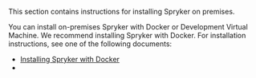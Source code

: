 This section contains instructions for installing Spryker on premises.

You can install on-premises Spryker with Docker or Development Virtual Machine. We recommend installing Spryker with Docker. For installation instructions, see one of the following documents:

* [Installing Spryker with Docker](/docs/scos/dev/setup/installing-spryker-with-docker/installing-spryker-with-docker.html)
* 

